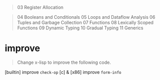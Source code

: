 > 03 Register Allocation

> 04 Booleans and Conditionals
> 05 Loops and Dataflow Analysis
> 06 Tuples and Garbage Collection
> 07 Functions
> 08 Lexically Scoped Functions
> 09 Dynamic Typing
> 10 Gradual Typing
> 11 Generics

# improve

> Change x-lisp to improve the following code.

[builtin] improve `check-op`
[c] & [x86] improve `form-info`
